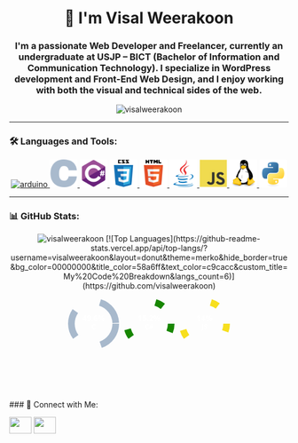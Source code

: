 <h1 align="center">👋 I'm Visal Weerakoon</h1>

<h3 align="center">
  I'm a passionate Web Developer and Freelancer, currently an undergraduate at USJP – BICT (Bachelor of Information and Communication Technology). I specialize in WordPress development and Front-End Web Design, and I enjoy working with both the visual and technical sides of the web.
</h3>

<p align="center">
  <img src="https://komarev.com/ghpvc/?username=visalweerakoon&label=Profile%20views&color=0e75b6&style=flat" alt="visalweerakoon" />
</p>

---

### 🛠 Languages and Tools:

<p align="center">
  <a href="https://www.arduino.cc/" target="_blank"> <img src="https://cdn.worldvectorlogo.com/logos/arduino-1.svg" alt="arduino" width="50" height="50"/> </a>
  <a href="https://www.cprogramming.com/" target="_blank"> <img src="https://raw.githubusercontent.com/devicons/devicon/master/icons/c/c-original.svg" alt="c" width="50" height="50"/> </a>
  <a href="https://www.w3schools.com/cs/" target="_blank"> <img src="https://raw.githubusercontent.com/devicons/devicon/master/icons/csharp/csharp-original.svg" alt="csharp" width="50" height="50"/> </a>
  <a href="https://www.w3schools.com/css/" target="_blank"> <img src="https://raw.githubusercontent.com/devicons/devicon/master/icons/css3/css3-original-wordmark.svg" alt="css3" width="50" height="50"/> </a>
  <a href="https://www.w3.org/html/" target="_blank"> <img src="https://raw.githubusercontent.com/devicons/devicon/master/icons/html5/html5-original-wordmark.svg" alt="html5" width="50" height="50"/> </a>
  <a href="https://www.java.com" target="_blank"> <img src="https://raw.githubusercontent.com/devicons/devicon/master/icons/java/java-original.svg" alt="java" width="50" height="50"/> </a>
  <a href="https://developer.mozilla.org/en-US/docs/Web/JavaScript" target="_blank"> <img src="https://raw.githubusercontent.com/devicons/devicon/master/icons/javascript/javascript-original.svg" alt="javascript" width="50" height="50"/> </a>
  <a href="https://www.linux.org/" target="_blank"> <img src="https://raw.githubusercontent.com/devicons/devicon/master/icons/linux/linux-original.svg" alt="linux" width="50" height="50"/> </a>
  <a href="https://www.python.org" target="_blank"> <img src="https://raw.githubusercontent.com/devicons/devicon/master/icons/python/python-original.svg" alt="python" width="50" height="50"/> </a>
</p>

---

### 📊 GitHub Stats:


<p align="center">
<span align="left">

  <img src="https://github-readme-stats.vercel.app/api?username=visalweerakoon&show_icons=true&locale=en" alt="visalweerakoon" />
</span>
<span align="right">
[![Top Languages](https://github-readme-stats.vercel.app/api/top-langs/?username=visalweerakoon&layout=donut&theme=merko&hide_border=true&bg_color=00000000&title_color=58a6ff&text_color=c9cacc&custom_title=My%20Code%20Breakdown&langs_count=6)](https://github.com/visalweerakoon)


<svg width="320" height="180" xmlns="http://www.w3.org/2000/svg">
  <style>
    .lang { font: 600 12px 'Segoe UI', sans-serif; fill: white }
    .percent { font: 800 14px 'Segoe UI', sans-serif; fill: white }
  </style>
  
  <!-- C -->
  <circle cx="60" cy="60" r="40" fill="none" stroke="#A8B9CC" stroke-width="12" stroke-dasharray="49.6 50.4"/>
  <text x="60" y="55" class="percent" text-anchor="middle">49.6%</text>
  <text x="60" y="70" class="lang" text-anchor="middle">C</text>
  
  <!-- C# -->
  <circle cx="160" cy="60" r="40" fill="none" stroke="#178600" stroke-width="12" stroke-dasharray="15.2 84.8"/>
  <text x="160" y="55" class="percent" text-anchor="middle">15.2%</text>
  <text x="160" y="70" class="lang" text-anchor="middle">C#</text>
  
  <!-- JavaScript -->
  <circle cx="260" cy="60" r="40" fill="none" stroke="#F7DF1E" stroke-width="12" stroke-dasharray="14 86"/>
  <text x="260" y="55" class="percent" text-anchor="middle">14%</text>
  <text x="260" y="70" class="lang" text-anchor="middle">JS</text>
</svg>
</span>
</p>
### 🤝 Connect with Me:

<p align="left">
  <a href="https://linkedin.com/in/visalweerakoon" target="blank"><img src="https://raw.githubusercontent.com/rahuldkjain/github-profile-readme-generator/master/src/images/icons/Social/linked-in-alt.svg" height="30" width="40" /></a>
  <a href="https://fb.com/visalweerakoon" target="blank"><img src="https://raw.githubusercontent.com/rahuldkjain/github-profile-readme-generator/master/src/images/icons/Social/facebook.svg" height="30" width="40" /></a>
</p>
